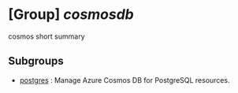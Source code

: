 # [Group] _cosmosdb_

cosmos short summary

## Subgroups

- [postgres](/Commands/cosmosdb/postgres/readme.md)
: Manage Azure Cosmos DB for PostgreSQL resources.
